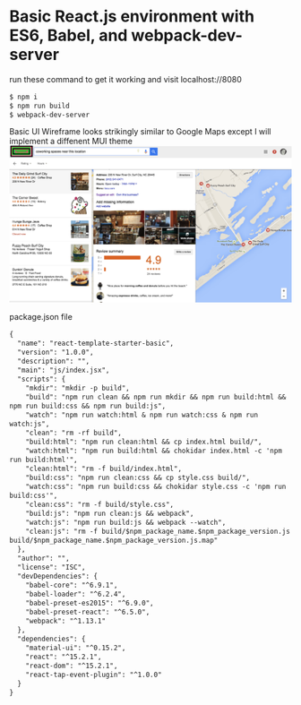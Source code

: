 Basic React.js environment with ES6, Babel, and webpack-dev-server
==========================


run these command to get it working and visit localhost://8080
```
$ npm i
$ npm run build
$ webpack-dev-server
```
Basic UI Wireframe looks strikingly similar to Google Maps except I will implement a diffenent MUI theme
![Design: Basic UI Layout](./ui-wireframe.png)


package.json file
```
{
  "name": "react-template-starter-basic",
  "version": "1.0.0",
  "description": "",
  "main": "js/index.jsx",
  "scripts": {
    "mkdir": "mkdir -p build",
    "build": "npm run clean && npm run mkdir && npm run build:html && npm run build:css && npm run build:js",
    "watch": "npm run watch:html & npm run watch:css & npm run watch:js",
    "clean": "rm -rf build",
    "build:html": "npm run clean:html && cp index.html build/",
    "watch:html": "npm run build:html && chokidar index.html -c 'npm run build:html'",
    "clean:html": "rm -f build/index.html",
    "build:css": "npm run clean:css && cp style.css build/",
    "watch:css": "npm run build:css && chokidar style.css -c 'npm run build:css'",
    "clean:css": "rm -f build/style.css",
    "build:js": "npm run clean:js && webpack",
    "watch:js": "npm run build:js && webpack --watch",
    "clean:js": "rm -f build/$npm_package_name.$npm_package_version.js build/$npm_package_name.$npm_package_version.js.map"
  },
  "author": "",
  "license": "ISC",
  "devDependencies": {
    "babel-core": "^6.9.1",
    "babel-loader": "^6.2.4",
    "babel-preset-es2015": "^6.9.0",
    "babel-preset-react": "^6.5.0",
    "webpack": "^1.13.1"
  },
  "dependencies": {
    "material-ui": "^0.15.2",
    "react": "^15.2.1",
    "react-dom": "^15.2.1",
    "react-tap-event-plugin": "^1.0.0"
  }
}

```
